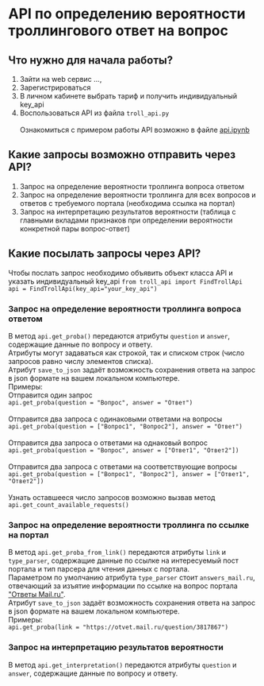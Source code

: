 # API по определению вероятности троллингового ответ на вопрос
## Что нужно для начала работы?
1) Зайти на web сервис ...,
2) Зарегистрироваться
3) В личном кабинете выбрать тариф и получить индивидуальный key_api
4) Воспользоваться API из файла `troll_api.py`</br></br>
Ознакомиться с примером работы API возможно в файле [api.ipynb](https://github.com/communitysixdevelopers/web_api/blob/main/api.ipynb)</br>
## Какие запросы возможно отправить через API?
1) Запрос на определение вероятности троллинга вопроса ответом
2) Запрос на определение вероятности троллинга для всех вопросов и ответов с требуемого портала (необходима ссылка на портал)
3) Запрос на интерпретацию результатов вероятности (таблица с главными вкладами признаков при определении вероятности конкретной пары вопрос-ответ)
## Какие посылать запросы через API?
Чтобы послать запрос необходимо объявить объект класса API и указать индивидуальный key_api
`from troll_api import FindTrollApi`</br>
`api = FindTrollApi(key_api="your_key_api")`</br>
### Запрос на определение вероятности троллинга вопроса ответом
В метод `api.get_proba()` передаются атрибуты `question` и `answer`, содержащие данные по вопросу и ответу.</br>
Атрибуты могут задаваться как строкой, так и списком строк (число запросов равно числу элементов списка).</br>
Атрибут `save_to_json` задаёт возможность сохранения ответа на запрос в json формате на вашем локальном компьютере.</br>
Примеры:
</br>
Отправится один запрос</br>
`api.get_proba(question = "Вопрос", answer = "Ответ")`</br>
</br>
Отправится два запроса с одинаковыми ответами на вопросы</br>
`api.get_proba(question = ["Вопрос1", "Вопрос2"], answer = "Ответ")`</br>
</br>
Отправится два запроса о ответами на однаковый вопрос</br>
`api.get_proba(question = "Вопрос", answer = ["Ответ1", "Ответ2"])`</br>
</br>
Отправится два запроса с ответами на соответствующие вопросы</br>
`api.get_proba(question = ["Вопрос1", "Вопрос2"], answer = ["Ответ1", "Ответ2"])`</br>
</br>
Узнать оставшееся число запросов возможно вызвав метод<br/>
`api.get_count_available_requests()`
### Запрос на определение вероятности троллинга по ссылке на портал
В метод `api.get_proba_from_link()` передаются атрибуты `link` и `type_parser`, содержащие данные по ссылке на интересуемый пост портала и тип парсера для чтения данных с портала.</br>
Параметром по умолчанию атрибута `type_parser` стоит `answers_mail.ru`, отвечающий за изъятие информации по ссылке на вопрос портала ["Ответы Mail.ru"](https://otvet.mail.ru/).</br>
Атрибут `save_to_json` задаёт возможность сохранения ответа на запрос в json формате на вашем локальном компьютере.</br>
Примеры:</br>
`api.get_proba(link = "https://otvet.mail.ru/question/3817867")`</br>
### Запрос на интерпретацию результатов вероятности
В метод `api.get_interpretation()` передаются атрибуты `question` и `answer`, содержащие данные по вопросу и ответу.</br></br>
